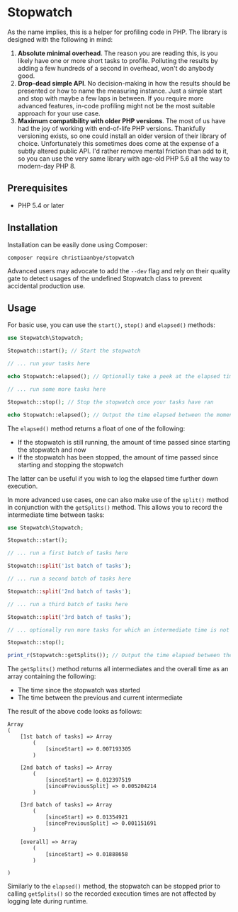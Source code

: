 Stopwatch
===
As the name implies, this is a helper for profiling code in PHP. The library is designed with the following in mind:

1. **Absolute minimal overhead**. The reason you are reading this, is you likely have one or more short tasks to profile. Polluting the results by adding a few hundreds of a second in overhead, won't do anybody good.
1. **Drop-dead simple API**. No decision-making in how the results should be presented or how to name the measuring instance. Just a simple start and stop with maybe a few laps in between. If you require more advanced features, in-code profiling might not be the most suitable approach for your use case. 
1. **Maximum compatibility with older PHP versions**. The most of us have had the joy of working with end-of-life PHP versions. Thankfully versioning exists, so one could install an older version of their library of choice. Unfortunately this sometimes does come at the expense of a subtly altered public API. I'd rather remove mental friction than add to it, so you can use the very same library with age-old PHP 5.6 all the way to modern-day PHP 8.

Prerequisites
---
* PHP 5.4 or later

Installation
---
Installation can be easily done using Composer:

```shell
composer require christiaanbye/stopwatch
```

Advanced users may advocate to add the `--dev` flag and rely on their quality gate to detect usages of the undefined Stopwatch class to prevent accidental production use.

Usage
---
For basic use, you can use the `start()`, `stop()` and `elapsed()` methods:

```php
use Stopwatch\Stopwatch;

Stopwatch::start(); // Start the stopwatch

// ... run your tasks here

echo Stopwatch::elapsed(); // Optionally take a peek at the elapsed time

// ... run some more tasks here

Stopwatch::stop(); // Stop the stopwatch once your tasks have ran

echo Stopwatch::elapsed(); // Output the time elapsed between the moment the stopwatch was started and stopped
```

The `elapsed()` method returns a float of one of the following:

* If the stopwatch is still running, the amount of time passed since starting the stopwatch and now
* If the stopwatch has been stopped, the amount of time passed since starting and stopping the stopwatch

The latter can be useful if you wish to log the elapsed time further down execution.

In more advanced use cases, one can also make use of the `split()` method in conjunction with the `getSplits()` method. This allows you to record the intermediate time between tasks:

```php
use Stopwatch\Stopwatch;

Stopwatch::start();

// ... run a first batch of tasks here

Stopwatch::split('1st batch of tasks');

// ... run a second batch of tasks here

Stopwatch::split('2nd batch of tasks');

// ... run a third batch of tasks here

Stopwatch::split('3rd batch of tasks');

// ... optionally run more tasks for which an intermediate time is not necessary

Stopwatch::stop();

print_r(Stopwatch::getSplits()); // Output the time elapsed between the moment the stopwatch was started and stopped
```

The `getSplits()` method returns all intermediates and the overall time as an array containing the following:

* The time since the stopwatch was started
* The time between the previous and current intermediate

The result of the above code looks as follows:

```
Array
(
    [1st batch of tasks] => Array
        (
            [sinceStart] => 0.007193305
        )

    [2nd batch of tasks] => Array
        (
            [sinceStart] => 0.012397519
            [sincePreviousSplit] => 0.005204214
        )

    [3rd batch of tasks] => Array
        (
            [sinceStart] => 0.01354921
            [sincePreviousSplit] => 0.001151691
        )

    [overall] => Array
        (
            [sinceStart] => 0.01888658
        )

)
```

Similarly to the `elapsed()` method, the stopwatch can be stopped prior to calling `getSplits()` so the recorded execution times are not affected by logging late during runtime.
